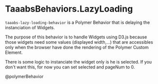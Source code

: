 # TaaabsBehaviors.LazyLoading

`taaabs-lazy-loading-behavior` is a Polymer Behavior that is delaying the instanciation of Widgets.

The purpose of this behavior is to handle Widgets using D3.js because
those widgets need some values (displayed width,...) that are accessibles
only when the browser have done the rendering of the Polymer Custom Element.

There is some logic to instanciate the widget only is he is selected.
If you don't want this, for now you can set selected and pageNum to 0. 

@polymerBehavior
